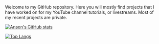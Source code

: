 Welcome to my GitHub repository. Here you will mostly find projects that I have worked on for my YouTube channel tutorials, or livestreams. Most of my recent projects are private.

[![Anson's GitHub stats](https://github-readme-stats.vercel.app/api?username=Coho04&show_icons=true&layout=compact&theme=dark)](https://github.com/Coho04)

[![Top Langs](https://github-readme-stats.vercel.app/api/top-langs/?username=Coho04&layout=compact&theme=dark)](https://github.com/Coho04)
